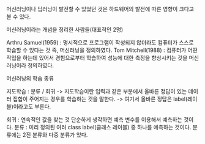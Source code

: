 머신러닝이나 딥러닝이 발전할 수 있었던 것은 하드웨어의 발전에 따른 영향이 크다고 볼 수 있다.

머신러닝이라는 개념을 정리한 사람들(대표적인 2명)

Arthru Samuel(1959) : 명시적으로 프로그램이 작성되지 않더라도 컴퓨터가 스스로 학습할 수 있다는 것 즉, 머신러닝을 정의하였다.
Tom Mitchell(1988) : 컴퓨터가 어떤 작업을 하는데 있어서 경험으로부터 학습하여 성능에 대한 측정을 향상시키는 것을 머신러닝이라 정의하였다.

머신러닝의 학습 종류

지도학습 : 분류 / 회귀
-> 지도학습이란 입력과 같은 부분에서 올바른 정답이 있는 데이터 집합이 주어지는 경우를 학습하는 것을 말한다.
-> 여기서 올바른 정답은 label(레이블)이라고도 부른다.

회귀 : 연속적인 값을 찾는 것 단순하게 생각하면 예측 변수를 이용해서 예측하는 것이다. 
분류 : 미리 정의된 여러 class label(클래스 레이블) 중 하나를 예측하는 것이다. 분류에는 2진 분류와 다중 분류가 있다.

